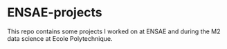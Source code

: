 # ENSAE-projects
This repo contains some projects I worked on at ENSAE and during the M2 data science at Ecole Polytechnique.
